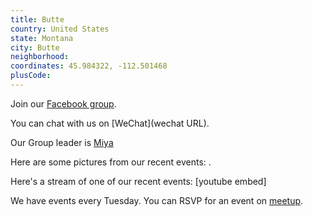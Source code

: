 ```yaml
---
title: Butte
country: United States
state: Montana
city: Butte
neighborhood: 
coordinates: 45.984322, -112.501468
plusCode:
---
```

Join our [Facebook group](https://www.facebook.com/groups/free.code.camp.butte.montana).

You can chat with us on [WeChat](wechat URL).

Our Group leader is [Miya](freecodecamp.org/miya)

Here are some pictures from our recent events:
![]().

Here's a stream of one of our recent events:
[youtube embed]

We have events every Tuesday. You can RSVP for an event on [meetup](meetupurl).
